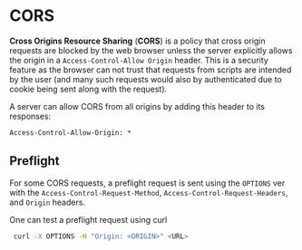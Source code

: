 # CORS

**Cross Origins Resource Sharing** (**CORS**) is a policy that cross origin
requests are blocked by the web browser unless the server explicitly allows the
origin in a `Access-Control-Allow Origin` header. This is a security feature as
the browser can not trust that requests from scripts are intended by the user
(and many such requests would also by authenticated due to cookie being sent
along with the request).

A server can allow CORS from all origins by adding this header to its responses:

```txt
Access-Control-Allow-Origin: *
```

## Preflight

For some CORS requests, a preflight request is sent using the `OPTIONS` ver with
the `Access-Control-Request-Method`, `Access-Control-Request-Headers`, and
`Origin` headers.

One can test a preflight request using curl

```sh
 curl -X OPTIONS -H "Origin: <ORIGIN>" <URL>
```
